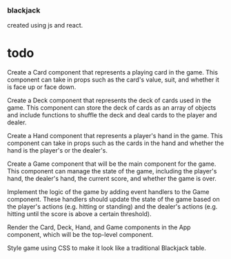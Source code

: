 ### blackjack ###
created using js and react.


# todo
Create a Card component that represents a playing card in the game. This component can take in props such as the card's value, suit, and whether it is face up or face down.

Create a Deck component that represents the deck of cards used in the game. This component can store the deck of cards as an array of objects and include functions to shuffle the deck and deal cards to the player and dealer.

Create a Hand component that represents a player's hand in the game. This component can take in props such as the cards in the hand and whether the hand is the player's or the dealer's.

Create a Game component that will be the main component for the game. This component can manage the state of the game, including the player's hand, the dealer's hand, the current score, and whether the game is over.

Implement the logic of the game by adding event handlers to the Game component. These handlers should update the state of the game based on the player's actions (e.g. hitting or standing) and the dealer's actions (e.g. hitting until the score is above a certain threshold).

Render the Card, Deck, Hand, and Game components in the App component, which will be the top-level component.

Style game using CSS to make it look like a traditional Blackjack table.